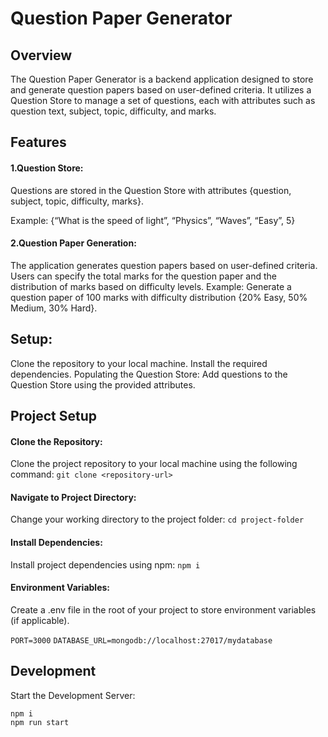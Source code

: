 # Question Paper Generator
## Overview
The Question Paper Generator is a backend application designed to store and generate question papers based on user-defined criteria. It utilizes a Question Store to manage a set of questions, each with attributes such as question text, subject, topic, difficulty, and marks.


## Features
#### 1.Question Store:
Questions are stored in the Question Store with attributes {question, subject, topic, difficulty, marks}.

Example: {“What is the speed of light”, “Physics”, “Waves”, “Easy”, 5}

#### 2.Question Paper Generation:
The application generates question papers based on user-defined criteria.
Users can specify the total marks for the question paper and the distribution of marks based on difficulty levels.
Example: Generate a question paper of 100 marks with difficulty distribution {20% Easy, 50% Medium, 30% Hard}.

## Setup:
Clone the repository to your local machine.
Install the required dependencies.
Populating the Question Store:
Add questions to the Question Store using the provided attributes.

## Project Setup
#### Clone the Repository:
Clone the project repository to your local machine using the following command:
`git clone <repository-url>`

#### Navigate to Project Directory:
Change your working directory to the project folder:
`cd project-folder`

#### Install Dependencies:
Install project dependencies using npm:
`npm i`

#### Environment Variables:
Create a .env file in the root of your project to store environment variables (if applicable).

`PORT=3000`
`DATABASE_URL=mongodb://localhost:27017/mydatabase`

## Development
Start the Development Server:
```
npm i
npm run start
```
